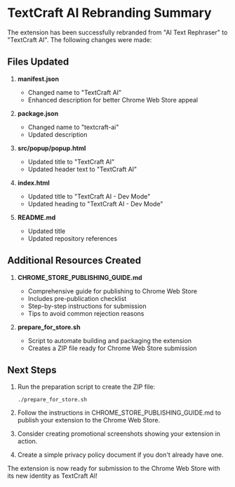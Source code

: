 # TextCraft AI Rebranding Summary

The extension has been successfully rebranded from "AI Text Rephraser" to "TextCraft AI". The following changes were made:

## Files Updated

1. **manifest.json**
   - Changed name to "TextCraft AI"
   - Enhanced description for better Chrome Web Store appeal

2. **package.json**
   - Changed name to "textcraft-ai"
   - Updated description

3. **src/popup/popup.html**
   - Updated title to "TextCraft AI"
   - Updated header text to "TextCraft AI"

4. **index.html**
   - Updated title to "TextCraft AI - Dev Mode"
   - Updated heading to "TextCraft AI - Dev Mode"

5. **README.md**
   - Updated title
   - Updated repository references

## Additional Resources Created

1. **CHROME_STORE_PUBLISHING_GUIDE.md**
   - Comprehensive guide for publishing to Chrome Web Store
   - Includes pre-publication checklist
   - Step-by-step instructions for submission
   - Tips to avoid common rejection reasons

2. **prepare_for_store.sh**
   - Script to automate building and packaging the extension
   - Creates a ZIP file ready for Chrome Web Store submission

## Next Steps

1. Run the preparation script to create the ZIP file:
   ```
   ./prepare_for_store.sh
   ```

2. Follow the instructions in CHROME_STORE_PUBLISHING_GUIDE.md to publish your extension to the Chrome Web Store.

3. Consider creating promotional screenshots showing your extension in action.

4. Create a simple privacy policy document if you don't already have one.

The extension is now ready for submission to the Chrome Web Store with its new identity as TextCraft AI!
